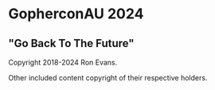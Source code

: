 # GopherconAU 2024

## "Go Back To The Future"

Copyright 2018-2024 Ron Evans.

Other included content copyright of their respective holders.

